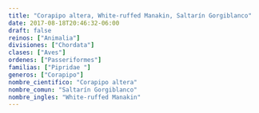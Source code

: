 ```yaml
---
title: "Corapipo altera, White-ruffed Manakin, Saltarín Gorgiblanco"
date: 2017-08-18T20:46:32-06:00
draft: false
reinos: ["Animalia"]
divisiones: ["Chordata"]
clases: ["Aves"]
ordenes: ["Passeriformes"]
familias: ["Pipridae "]
generos: ["Corapipo"]
nombre_cientifico: "Corapipo altera"
nombre_comun: "Saltarín Gorgiblanco"
nombre_ingles: "White-ruffed Manakin"
---
```


